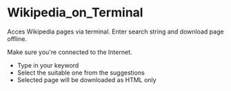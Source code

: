 # Wikipedia_on_Terminal
Acces Wikipedia pages via terminal. Enter search string and download page offline.

Make sure you're connected to the Internet.

- Type in your keyword
- Select the suitable one from the suggestions
- Selected page will be downloaded as HTML only
